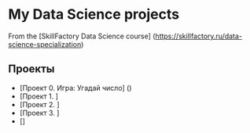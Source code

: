 # My Data Science projects

From the [SkillFactory Data Science course] (https://skillfactory.ru/data-science-specialization)

## Проекты
* [Проект 0. Игра: Угадай число] ()
* [Проект 1. ]
* [Проект 2. ]
* [Проект 3. ]
* []